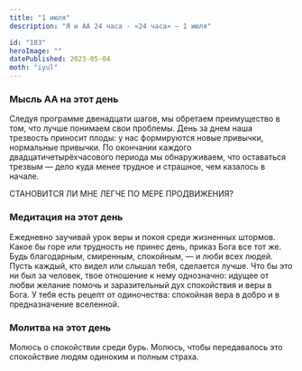 ```yaml
---
title: "1 июля"
description: "Я и АА 24 часа - «24 часа» — 1 июля"

id: "183"
heroImage: ""
datePublished: 2023-05-04
moth: "iyul"
---
```


### Мысль АА на этот день

Следуя программе двенадцати шагов, мы обретаем преимущество в том, что лучше
понимаем свои проблемы. День за днем наша трезвость приносит плоды: у нас
формируются новые привычки, нормальные привычки. По окончании каждого
двадцатичетырёхчасового периода мы обнаруживаем, что оставаться трезвым — дело
куда менее трудное и страшное, чем казалось в начале.

СТАНОВИТСЯ ЛИ МНЕ ЛЕГЧЕ ПО МЕРЕ ПРОДВИЖЕНИЯ?

### Медитация на этот день

Ежедневно заучивай урок веры и покоя среди жизненных штормов. Какое бы горе
или трудность не принес день, приказ Бога все тот же. Будь благодарным,
смиренным, спокойным, — и люби всех людей. Пусть каждый, кто видел или слышал
тебя, сделается лучше. Что бы это ни был за человек, твое отношение к нему
однозначно: идущее от любви желание помочь и заразительный дух спокойствия и
веры в Бога. У тебя есть рецепт от одиночества: спокойная вера в добро и в
предназначение вселенной.

### Молитва на этот день

Молюсь о спокойствии среди бурь. Молюсь, чтобы передавалось это спокойствие
людям одиноким и полным страха.
